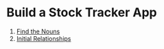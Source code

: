 # Build a Stock Tracker App

1. [Find the Nouns](readme/01.md)
2. [Initial Relationships](readme/02.md)